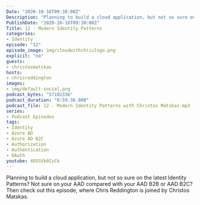 ```yaml
---
Date: "2020-10-16T09:30:00Z"
Description: "Planning to build a cloud application, but not so sure on the latest Identity Patterns? Not sure on your AAD compared with your AAD B2B or AAD B2C? Then check out this episode, where Chris Reddington is joined by Christos Matskas."
PublishDate: "2020-10-16T09:30:00Z"
Title: 12 - Modern Identity Patterns
categories:
- Identity
episode: "12"
episode_image: img/cloudwithchrislogo.png
explicit: "no"
guests:
- christosmatskas
hosts:
- chrisreddington
images:
- img/default-social.png
podcast_bytes: "57102336"
podcast_duration: "0:59:36.000"
podcast_file: 12 - Modern Identity Patterns with Christos Matskas.mp3
series:
- Podcast Episodes
tags:
- Identity
- Azure AD
- Azure AD B2C
- Authorization
- Authentication
- OAuth
youtube: 4OSSVk0IzCk
---
```

Planning to build a cloud application, but not so sure on the latest Identity Patterns? Not sure on your AAD compared with your AAD B2B or AAD B2C? Then check out this episode, where Chris Reddington is joined by Christos Matskas.